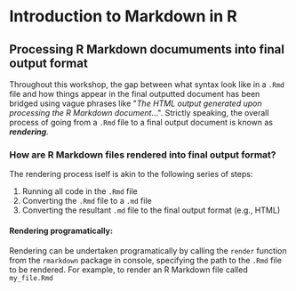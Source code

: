 # Introduction to Markdown in R

## Processing R Markdown documuments into final output format

Throughout this workshop, the gap between what syntax look like in a `.Rmd` file and how things appear in the final outputted document has been bridged using vague phrases like "*The HTML output generated upon processing the R Markdown document*...". Strictly speaking, the overall process of going from a `.Rmd` file to a final output document is known as ***rendering***.

### How are R Markdown files rendered into final output format?

The rendering process iself is akin to the following series of steps:

1. Running all code in the `.Rmd` file
2. Converting the `.Rmd` file to a `.md` file
3. Converting the resultant `.md` file to the final output format (e.g., HTML)

#### Rendering programatically:

Rendering can be undertaken programatically by calling the `render` function from the `rmarkdown` package in console, specifying the path to the `.Rmd` file to be rendered. For example, to render an R Markdown file called `my_file.Rmd` 
